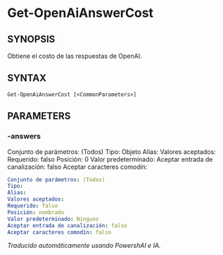 ﻿---
external help file: powershai-help.xml
schema: 2.0.0
powershai: true
---

# Get-OpenAiAnswerCost

## SYNOPSIS <!--!= @#Synop !-->
Obtiene el costo de las respuestas de OpenAI.

## SYNTAX <!--!= @#Syntax !-->

```
Get-OpenAiAnswerCost [<CommonParameters>]
```

## PARAMETERS <!--!= @#Params !-->

### -answers
Conjunto de parámetros: (Todos)
Tipo: Objeto
Alias:
Valores aceptados:
Requerido: falso
Posición: 0
Valor predeterminado:
Aceptar entrada de canalización: falso
Aceptar caracteres comodín:

```yml
Conjunto de parámetros: (Todos)
Tipo: 
Alias: 
Valores aceptados: 
Requerido: falso
Posición: nombrado
Valor predeterminado: Ninguno
Aceptar entrada de canalización: falso
Aceptar caracteres comodín: falso
```


<!--PowershaiAiDocBlockStart-->
_Traducido automáticamente usando PowershAI e IA._
<!--PowershaiAiDocBlockEnd-->
